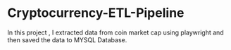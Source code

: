 # Cryptocurrency-ETL-Pipeline
In this project , I extracted data from coin market cap using playwright and then saved the data to MYSQL Database.
